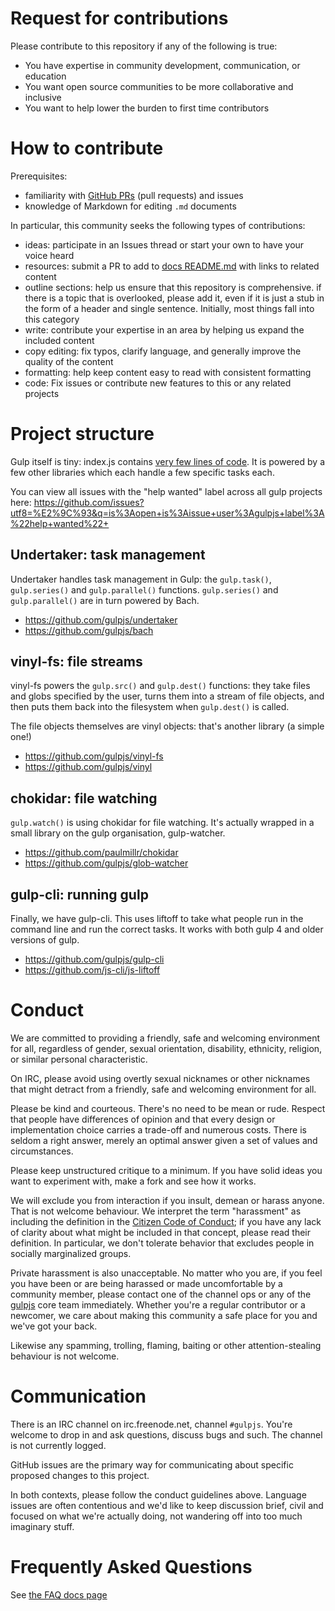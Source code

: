# Request for contributions

Please contribute to this repository if any of the following is true:
- You have expertise in community development, communication, or education
- You want open source communities to be more collaborative and inclusive
- You want to help lower the burden to first time contributors

# How to contribute

Prerequisites:

- familiarity with [GitHub PRs](https://help.github.com/articles/using-pull-requests) (pull requests) and issues
- knowledge of Markdown for editing `.md` documents

In particular, this community seeks the following types of contributions:

- ideas: participate in an Issues thread or start your own to have your voice
heard
- resources: submit a PR to add to [docs README.md](/docs/README.md) with links to related content
- outline sections: help us ensure that this repository is comprehensive. if
there is a topic that is overlooked, please add it, even if it is just a stub
in the form of a header and single sentence. Initially, most things fall into
this category
- write: contribute your expertise in an area by helping us expand the included
content
- copy editing: fix typos, clarify language, and generally improve the quality
of the content
- formatting: help keep content easy to read with consistent formatting
- code: Fix issues or contribute new features to this or any related projects

# Project structure

Gulp itself is tiny: index.js contains [very few lines of code](https://github.com/gulpjs/gulp/blob/4.0/index.js).
It is powered by a few other libraries which each handle a few specific tasks
each.

You can view all issues with the "help wanted" label across all gulp projects
here: https://github.com/issues?utf8=%E2%9C%93&q=is%3Aopen+is%3Aissue+user%3Agulpjs+label%3A%22help+wanted%22+

## Undertaker: task management

Undertaker handles task management in Gulp: the `gulp.task()`, `gulp.series()`
and `gulp.parallel()` functions. `gulp.series()` and `gulp.parallel()` are in
turn powered by Bach.

- https://github.com/gulpjs/undertaker
- https://github.com/gulpjs/bach

## vinyl-fs: file streams

vinyl-fs powers the `gulp.src()` and `gulp.dest()` functions: they take files
and globs specified by the user, turns them into a stream of file objects,
and then puts them back into the filesystem when `gulp.dest()` is called.

The file objects themselves are vinyl objects: that's another library (a simple
one!)

- https://github.com/gulpjs/vinyl-fs
- https://github.com/gulpjs/vinyl

## chokidar: file watching

`gulp.watch()` is using chokidar for file watching. It's actually wrapped in a
small library on the gulp organisation, gulp-watcher.

- https://github.com/paulmillr/chokidar
- https://github.com/gulpjs/glob-watcher

## gulp-cli: running gulp

Finally, we have gulp-cli. This uses liftoff to take what people run in the
command line and run the correct tasks. It works with both gulp 4 and older
versions of gulp.

- https://github.com/gulpjs/gulp-cli
- https://github.com/js-cli/js-liftoff

# Conduct

We are committed to providing a friendly, safe and welcoming environment for
all, regardless of gender, sexual orientation, disability, ethnicity, religion,
or similar personal characteristic.

On IRC, please avoid using overtly sexual nicknames or other nicknames that
might detract from a friendly, safe and welcoming environment for all.

Please be kind and courteous. There's no need to be mean or rude.
Respect that people have differences of opinion and that every design or
implementation choice carries a trade-off and numerous costs. There is seldom
a right answer, merely an optimal answer given a set of values and
circumstances.

Please keep unstructured critique to a minimum. If you have solid ideas you
want to experiment with, make a fork and see how it works.

We will exclude you from interaction if you insult, demean or harass anyone.
That is not welcome behaviour. We interpret the term "harassment" as
including the definition in the
[Citizen Code of Conduct](http://citizencodeofconduct.org/);
if you have any lack of clarity about what might be included in that concept,
please read their definition. In particular, we don't tolerate behavior that
excludes people in socially marginalized groups.

Private harassment is also unacceptable. No matter who you are, if you feel
you have been or are being harassed or made uncomfortable by a community
member, please contact one of the channel ops or any of the
[gulpjs](https://github.com/orgs/gulpjs/people) core team
immediately. Whether you're a regular contributor or a newcomer, we care about
making this community a safe place for you and we've got your back.

Likewise any spamming, trolling, flaming, baiting or other attention-stealing
behaviour is not welcome.


# Communication

There is an IRC channel on irc.freenode.net, channel `#gulpjs`. You're
welcome to drop in and ask questions, discuss bugs and such. The channel is
not currently logged.

GitHub issues are the primary way for communicating about specific proposed
changes to this project.

In both contexts, please follow the conduct guidelines above. Language issues
are often contentious and we'd like to keep discussion brief, civil and focused
on what we're actually doing, not wandering off into too much imaginary stuff.

# Frequently Asked Questions

See [the FAQ docs page](/docs/FAQ.md)
